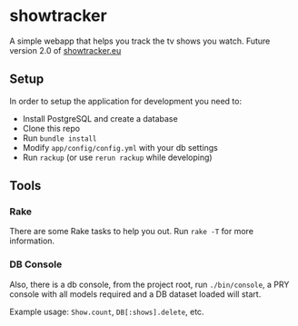showtracker
===========

A simple webapp that helps you track the tv shows you watch.
Future version 2.0 of [showtracker.eu](http://showtracker.eu)

## Setup ##

In order to setup the application for development you need to:
* Install PostgreSQL and create a database
* Clone this repo
* Run `bundle install`
* Modify `app/config/config.yml` with your db settings
* Run `rackup` (or use `rerun rackup` while developing)

## Tools ##

### Rake ###
There are some Rake tasks to help you out. Run `rake -T` for more information.

### DB Console ###
Also, there is a db console, from the project root, run `./bin/console`, a PRY
console with all models required and a DB dataset loaded will start.

Example usage:
`Show.count`, `DB[:shows].delete`, etc.

